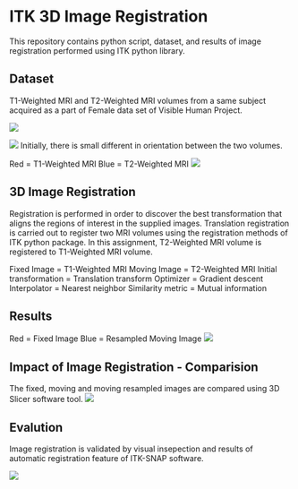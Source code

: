 # ITK 3D Image Registration

This repository contains python script, dataset, and results of image registration performed using ITK python library. 

## Dataset

T1-Weighted MRI and T2-Weighted MRI volumes from a same subject acquired as a part of Female data set of Visible Human Project.

![](Fixed_image.gif)

![](Moving_image.gif)
Initially, there is small different in orientation between the two volumes. 

Red = T1-Weighted MRI
Blue = T2-Weighted MRI
![](Before_registration.gif)

## 3D Image Registration

Registration is performed in order to discover the best transformation that aligns the regions of interest in the supplied images. Translation registration is carried out to register two MRI volumes using the registration methods of ITK python package. In this assignment, T2-Weighted MRI volume is registered to T1-Weighted MRI volume.

Fixed Image = T1-Weighted MRI
Moving Image = T2-Weighted MRI
Initial transformation = Translation transform
Optimizer = Gradient descent 
Interpolator = Nearest neighbor 
Similarity metric = Mutual information

## Results 

Red = Fixed Image
Blue = Resampled Moving Image
![](After_registration.gif)

## Impact of Image Registration - Comparision

The fixed, moving and moving resampled  images are compared using 3D Slicer software tool. 
![](Comparsion.gif)

## Evalution 

Image registration is validated by visual insepection and results of automatic registration feature of ITK-SNAP software. 

![](Evaluation.gif)
